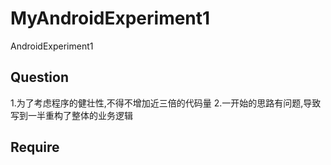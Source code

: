 # MyAndroidExperiment1
AndroidExperiment1
## Question
1.为了考虑程序的健壮性,不得不增加近三倍的代码量
2.一开始的思路有问题,导致写到一半重构了整体的业务逻辑
## Require
